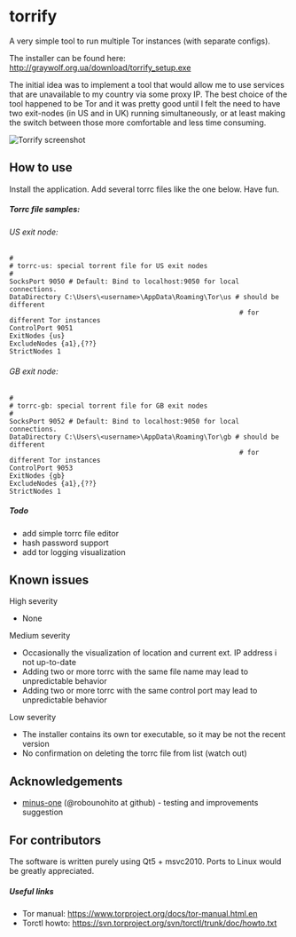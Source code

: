 torrify
=======

A very simple tool to run multiple Tor instances (with separate configs).

The installer can be found here: http://graywolf.org.ua/download/torrify_setup.exe

The initial idea was to implement a tool that would allow me to use services
that are unavailable to my country via some proxy IP. The best choice of the tool
happened to be Tor and it was pretty good until I felt the need to have two
exit-nodes (in US and in UK) running simultaneously, or at least making the
switch between those more comfortable and less time consuming.

![Torrify screenshot](http://i.piccy.info/i7/dd525f70cdf2eb8a93495011859d1ac1/4-55-1735/42138161/torrify.png "Torrify screenshot")

How to use
----------

Install the application. Add several torrc files like the one below. Have fun.

##### Torrc file samples:

###### US exit node:

    # 
    # torrc-us: special torrent file for US exit nodes
    #
    SocksPort 9050 # Default: Bind to localhost:9050 for local connections.
    DataDirectory C:\Users\<username>\AppData\Roaming\Tor\us # should be different
                                                              # for different Tor instances
    ControlPort 9051
    ExitNodes {us}
    ExcludeNodes {a1},{??}
    StrictNodes 1
    
###### GB exit node:

    # 
    # torrc-gb: special torrent file for GB exit nodes
    #
    SocksPort 9052 # Default: Bind to localhost:9050 for local connections.
    DataDirectory C:\Users\<username>\AppData\Roaming\Tor\gb # should be different
                                                              # for different Tor instances
    ControlPort 9053
    ExitNodes {gb}
    ExcludeNodes {a1},{??}
    StrictNodes 1

##### Todo

* add simple torrc file editor
* hash password support
* add tor logging visualization


Known issues
------------

High severity
* None

Medium severity
* Occasionally the visualization of location and current ext. IP address i not up-to-date
* Adding two or more torrc with the same file name may lead to unpredictable behavior
* Adding two or more torrc with the same control port may lead to unpredictable behavior

Low severity
* The installer contains its own tor executable, so it may be not the recent version
* No confirmation on deleting the torrc file from list (watch out)

Acknowledgements
----------------

* [minus-one](http://kilesa.tk/) (@robounohito at github) - testing and improvements suggestion

For contributors
--------------------

The software is written purely using Qt5 + msvc2010. Ports to Linux would be greatly appreciated.

##### Useful links

* Tor manual: https://www.torproject.org/docs/tor-manual.html.en
* Torctl howto: https://svn.torproject.org/svn/torctl/trunk/doc/howto.txt
